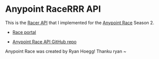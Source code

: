 # Anypoint RaceRRR API

This is the [Racer API](https://anypoint.mulesoft.com/exchange/portals/anypoint-speedway/ae6d7954-6fc2-4f3e-8777-80ff8aabd859/racer-api/) that I implemented for the [Anypoint Race](https://www.integration.quest/anypointspeedway) Season 2.

- [Race portal](https://anypoint.mulesoft.com/exchange/portals/anypoint-speedway)

- [Anypoint Race API GitHub repo](https://github.com/rhoegg/anypoint-race-api)

Anypoint Race was created by Ryan Hoegg! Thanku ryan ~